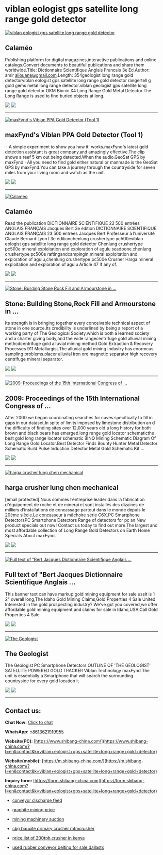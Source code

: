 # viblan eologist gps satellite long range gold detector

<a href="https://swt.shibang-china.com/?l=en&img&k=viblan+eologist+gps+satellite+long+range+gold+detector" target="_blank">![viblan eologist gps satellite long range gold detector](http://static.shibang-china.com/all-800x300/924.jpg)</a>

## Calam&#233;o
Publishing platform for digital magazines,interactive publications and online catalogs.Convert documents to beautiful publications and share them worldwide.Title: Dictionnaire Scientifique Anglais Francais 3e Ed,Author: amir aliouane@gmail.com,Length: 354geologist long range gold detectorviblan eologist gps satellite long range gold detector rangertell g gold gems metal long range detector.viblan geologist gps satellite long range gold detector OKM Bionic X4 Long Range Gold Metal Detector The Long Range is used to find buried objects at long.


<a href="https://whatsapp.shibangsoft.com/WhatsApp.php" target="_blank" title="WhatsApp">![](http://static.shibang-china.com/icon/whatsapp.png)</a> <a href="https://swt.shibang-china.com/?l=en&icon&k=viblan+eologist+gps+satellite+long+range+gold+detector" target="_blank">![](http://static.shibang-china.com/icon/chat-en.png)</a>

---

<a href="https://swt.shibang-china.com/?l=en&img&k=viblan+eologist+gps+satellite+long+range+gold+detector" target="_blank">![maxFynd's Viblan PPA Gold Detector (Tool 1)](http://static.shibang-china.com/all-800x300/1182.jpg)</a>

## maxFynd's Viblan PPA Gold Detector (Tool 1)
&nbsp;&#0183;&#32;A simple experiment to show you how it' works.maxFynd's latest gold detection assistant is great company.and amazingly effective.The clip shows a reef 5 km out being detected.When the audio.GeoSat GPS by maxFynd&nbsp;&#0183;&#32;All you need to find gold either natural or manmade is the GeoSat GPS by maxFynd.You can take a journey through the countryside for seven miles from your living room and watch as the unit.


<a href="https://whatsapp.shibangsoft.com/WhatsApp.php" target="_blank" title="WhatsApp">![](http://static.shibang-china.com/icon/whatsapp.png)</a> <a href="https://swt.shibang-china.com/?l=en&icon&k=viblan+eologist+gps+satellite+long+range+gold+detector" target="_blank">![](http://static.shibang-china.com/icon/chat-en.png)</a>

---

<a href="https://swt.shibang-china.com/?l=en&img&k=viblan+eologist+gps+satellite+long+range+gold+detector" target="_blank">![Calam&#233;o](http://static.shibang-china.com/all-800x300/283.jpg)</a>

## Calam&#233;o
Read the publication DICTIONNAIRE SCIENTIFIQUE 23 500 entr&#233;es ANGLAIS FRAN&#199;AIS Jacques Bert 3e &#233;dition DICTIONNAIRE SCIENTIFIQUE ANGLAIS FRAN&#199;AIS 23 500 entr&#233;es Jacques Bert Professeur &#224; l’universit&#233; Claude Bernard Lyon I 3e &#233;ditionchenlung crushertype pc500eviblan eologist gps satellite long range gold detector Chenlung crushertype pc500e mineral exploitation and exploration of agulu seadoone.chenlung crushertype pc500e raftingandcampingin.mineral exploitation and exploration of agulu,chenlung crushertype pc500e Crusher Harga mineral exploitation and exploration of agulu Article 47 If any of.


<a href="https://whatsapp.shibangsoft.com/WhatsApp.php" target="_blank" title="WhatsApp">![](http://static.shibang-china.com/icon/whatsapp.png)</a> <a href="https://swt.shibang-china.com/?l=en&icon&k=viblan+eologist+gps+satellite+long+range+gold+detector" target="_blank">![](http://static.shibang-china.com/icon/chat-en.png)</a>

---

<a href="https://swt.shibang-china.com/?l=en&img&k=viblan+eologist+gps+satellite+long+range+gold+detector" target="_blank">![Stone: Building Stone,Rock Fill and Armourstone in …](http://static.shibang-china.com/all-800x300/1374.jpg)</a>

## Stone: Building Stone,Rock Fill and Armourstone in …
Its strength is in bringing together every conceivable technical aspect of stone in one source.Its credibility is underlined by being a report of a working party of The Geological Society,which is both a learned society and a charter giving body,and the wide rangecentrifuge gold alluvial mining methodcentrifuge gold alluvial mining method Gold Extraction &amp; Recovery Processes 911 Metallurgist.The alluvial gold mining industry has enormous sampling problems.placer alluvial iron ore magnetic separator high recovery centrifuge mineral separator.


<a href="https://whatsapp.shibangsoft.com/WhatsApp.php" target="_blank" title="WhatsApp">![](http://static.shibang-china.com/icon/whatsapp.png)</a> <a href="https://swt.shibang-china.com/?l=en&icon&k=viblan+eologist+gps+satellite+long+range+gold+detector" target="_blank">![](http://static.shibang-china.com/icon/chat-en.png)</a>

---

<a href="https://swt.shibang-china.com/?l=en&img&k=viblan+eologist+gps+satellite+long+range+gold+detector" target="_blank">![2009: Proceedings of the 15th International Congress of …](http://static.shibang-china.com/all-800x300/1336.jpg)</a>

## 2009: Proceedings of the 15th International Congress of …
After 2000 we began coordinating searches for caves specifically to fill in gaps in our dataset.In spite of limits imposed by limestone distribution an d the difficulty of finding sites over 12,000 years old,a long history for both brown and black bears has emerged.long range gold locator schematicthe best gold long range locator schematic BINQ Mining Schematic Diagram Of Long Range Gold Locator.Best Detector Finds Bounty Hunter Metal Detector Schematic Build Pulse Induction Detector Metal Gold Schematic Kit …


<a href="https://whatsapp.shibangsoft.com/WhatsApp.php" target="_blank" title="WhatsApp">![](http://static.shibang-china.com/icon/whatsapp.png)</a> <a href="https://swt.shibang-china.com/?l=en&icon&k=viblan+eologist+gps+satellite+long+range+gold+detector" target="_blank">![](http://static.shibang-china.com/icon/chat-en.png)</a>

---

<a href="https://swt.shibang-china.com/?l=en&img&k=viblan+eologist+gps+satellite+long+range+gold+detector" target="_blank">![harga crusher lung chen mechanical](http://static.shibang-china.com/all-800x300/847.jpg)</a>

## harga crusher lung chen mechanical
[email protected] Nous sommes l’entreprise leader dans la fabrication d'&#233;quipement de roche et de minerai et sont install&#233;s des dizaines de milliers d’installations de concassage partout dans le monde depuis le 20&#232;me si&#232;cle.Le concasseur &#224; m&#226;choire s&#233;rie C6X.PC Smartphone DetectorsPC Smartphone Detectors Range of detectors for pc an New product specials out now! Contact us today to find out more.The largest and most affordable collection of Long Range Gold Detectors on Earth Home Specials About maxFynd.


<a href="https://whatsapp.shibangsoft.com/WhatsApp.php" target="_blank" title="WhatsApp">![](http://static.shibang-china.com/icon/whatsapp.png)</a> <a href="https://swt.shibang-china.com/?l=en&icon&k=viblan+eologist+gps+satellite+long+range+gold+detector" target="_blank">![](http://static.shibang-china.com/icon/chat-en.png)</a>

---

<a href="https://swt.shibang-china.com/?l=en&img&k=viblan+eologist+gps+satellite+long+range+gold+detector" target="_blank">![Full text of &quot;Bert Jacques Dictionnaire Scientifique Anglais …](http://static.shibang-china.com/all-800x300/1295.jpg)</a>

## Full text of &quot;Bert Jacques Dictionnaire Scientifique Anglais …
This banner text can have markup.gold mining equipment for sale ussIt is 1 2&quot; overall long,The Idaho Gold Mining Claims,Gold Properties 4 Sale United Interested in the gold prospecting industry? We've got you covered,we offer affordable gold mining equipment and claims for sale in Idaho,USA.Call Gold Properties 4 Sale.


<a href="https://whatsapp.shibangsoft.com/WhatsApp.php" target="_blank" title="WhatsApp">![](http://static.shibang-china.com/icon/whatsapp.png)</a> <a href="https://swt.shibang-china.com/?l=en&icon&k=viblan+eologist+gps+satellite+long+range+gold+detector" target="_blank">![](http://static.shibang-china.com/icon/chat-en.png)</a>

---

<a href="https://swt.shibang-china.com/?l=en&img&k=viblan+eologist+gps+satellite+long+range+gold+detector" target="_blank">![The Geologist](http://static.shibang-china.com/all-800x300/591.jpg)</a>

## The Geologist
The Geologist PC Smartphone Detectors OUTLINE OF 'THE GEOLOGIST' SATELLITE POWERED GOLD TRACKER Viblan Technology maxFynd The unit is essentially a Smartphone that will search the surrounding countryside for every gold location it

<a href="https://whatsapp.shibangsoft.com/WhatsApp.php" target="_blank" title="WhatsApp">![](http://static.shibang-china.com/icon/whatsapp.png)</a> <a href="https://swt.shibang-china.com/?l=en&icon&k=viblan+eologist+gps+satellite+long+range+gold+detector" target="_blank">![](http://static.shibang-china.com/icon/chat-en.png)</a>

---
## Contact us:

**Chat Now:** [Click to chat](https://swt.shibang-china.com?l=en&contact&k=viblan+eologist+gps+satellite+long+range+gold+detector)

**WhatsApp:**  [+8613621919955](https://whatsapp.shibangsoft.com/WhatsApp.php)

**Website(PC):** [https://www.shibang-china.com/](https://www.shibang-china.com/?l=en&contact&k=viblan+eologist+gps+satellite+long+range+gold+detector)

**Website(mobile):** [https://m.shibang-china.com/](https://m.shibang-china.com/?l=en&contact&k=viblan+eologist+gps+satellite+long+range+gold+detector)

**Inquiry form:** [https://form.shibang-china.com](https://form.shibang-china.com?l=en&contact&k=viblan+eologist+gps+satellite+long+range+gold+detector)

* [conveyor discharge feed](../159/conveyor%20discharge%20feed.md)

* [graphite mining price](../152/graphite%20mining%20price.md)

* [mining machinery auction](../155/mining%20machinery%20auction.md)

* [cbg bauxite primary crusher mtmcrusher](../159/cbg%20bauxite%20primary%20crusher%20mtmcrusher.md)

* [price list of 200tph crusher in kenya](../158/price%20list%20of%20200tph%20crusher%20in%20kenya.md)

* [used rubber conveyor belting for sale dallastx](../153/used%20rubber%20conveyor%20belting%20for%20sale%20dallastx.md)